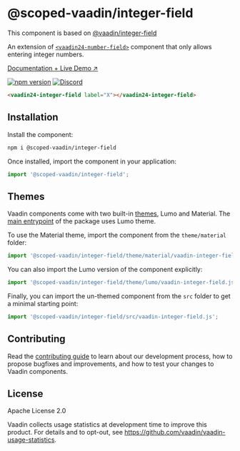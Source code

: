 # @scoped-vaadin/integer-field

This component is based on [@vaadin/integer-field](https://www.npmjs.com/package/@vaadin/integer-field)

An extension of [`<vaadin24-number-field>`](https://www.npmjs.com/package/@scoped-vaadin/number-field) component that only allows entering integer numbers.

[Documentation + Live Demo ↗](https://vaadin.com/docs/latest/components/number-field/#integer-field)

[![npm version](https://badgen.net/npm/v/@scoped-vaadin/integer-field)](https://www.npmjs.com/package/@scoped-vaadin/integer-field)
[![Discord](https://img.shields.io/discord/732335336448852018?label=discord)](https://discord.gg/PHmkCKC)

```html
<vaadin24-integer-field label="X"></vaadin24-integer-field>
```

## Installation

Install the component:

```sh
npm i @scoped-vaadin/integer-field
```

Once installed, import the component in your application:

```js
import '@scoped-vaadin/integer-field';
```

## Themes

Vaadin components come with two built-in [themes](https://vaadin.com/docs/latest/styling), Lumo and Material.
The [main entrypoint](https://github.com/vaadin/web-components/blob/master/packages/integer-field/vaadin-integer-field.js) of the package uses Lumo theme.

To use the Material theme, import the component from the `theme/material` folder:

```js
import '@scoped-vaadin/integer-field/theme/material/vaadin-integer-field.js';
```

You can also import the Lumo version of the component explicitly:

```js
import '@scoped-vaadin/integer-field/theme/lumo/vaadin-integer-field.js';
```

Finally, you can import the un-themed component from the `src` folder to get a minimal starting point:

```js
import '@scoped-vaadin/integer-field/src/vaadin-integer-field.js';
```

## Contributing

Read the [contributing guide](https://vaadin.com/docs/latest/contributing/overview) to learn about our development process, how to propose bugfixes and improvements, and how to test your changes to Vaadin components.

## License

Apache License 2.0

Vaadin collects usage statistics at development time to improve this product.
For details and to opt-out, see https://github.com/vaadin/vaadin-usage-statistics.
